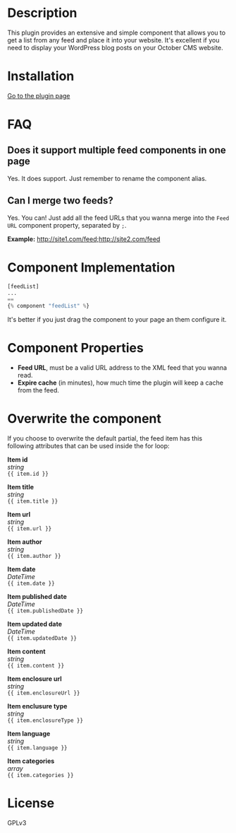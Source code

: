 # Description

This plugin provides an extensive and simple component that allows you to get a list from any feed and place it into your website. It's excellent if you need to display your WordPress blog posts on your October CMS website.

# Installation

[Go to the plugin page](https://octobercms.com/plugin/rluders-feedreader)

# FAQ

## Does it support multiple feed components in one page
Yes. It does support. Just remember to rename the component alias.

## Can I merge two feeds?
Yes. You can! Just add all the feed URLs that you wanna merge into the `Feed URL` component property, separated by  `;`.

**Example:**
http://site1.com/feed;http://site2.com/feed

# Component Implementation

```php
[feedList]
...
==
{% component "feedList" %}
```

It's better if you just drag the component to your page an them configure it.

# Component Properties

- **Feed URL**, must be a valid URL address to the XML feed that you wanna read.
- **Expire cache** (in minutes), how much time the plugin will keep a cache from the feed.

# Overwrite the component
If you choose to overwrite the default partial, the feed item has this following attributes that can be used inside the for loop:

**Item id**<br>
*string*<br>
``{{ item.id }}``

**Item title**<br>
*string*<br>
``{{ item.title }}``

**Item url**<br>
*string*<br>
``{{ item.url }}``

**Item author**<br>
*string*<br>
``{{ item.author }}``

**Item date**<br>
*DateTime*<br>
``{{ item.date }}``

**Item published date**<br>
*DateTime*<br>
``{{ item.publishedDate }}``

**Item updated date**<br>
*DateTime*<br>
``{{ item.updatedDate }}``

**Item content**<br>
*string*<br>
``{{ item.content }}``

**Item enclosure url**<br>
*string*<br>
``{{ item.enclosureUrl }}``

**Item enclusure type**<br>
*string*<br>
``{{ item.enclosureType }}``

**Item language**<br>
*string*<br>
``{{ item.language }}``

**Item categories**<br>
*array*<br>
``{{ item.categories }}``

# License

GPLv3